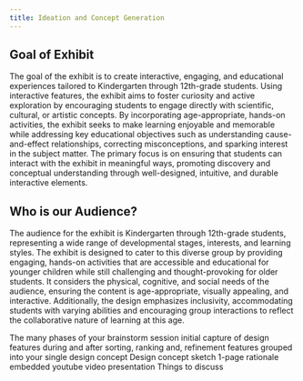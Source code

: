 ```yaml
---
title: Ideation and Concept Generation 
---
```


## Goal of Exhibit 

The goal of the exhibit is to create interactive, engaging, and educational experiences tailored to Kindergarten through 12th-grade students. Using interactive features, the exhibit aims to foster curiosity and active exploration by encouraging students to engage directly with scientific, cultural, or artistic concepts. By incorporating age-appropriate, hands-on activities, the exhibit seeks to make learning enjoyable and memorable while addressing key educational objectives such as understanding cause-and-effect relationships, correcting misconceptions, and sparking interest in the subject matter. The primary focus is on ensuring that students can interact with the exhibit in meaningful ways, promoting discovery and conceptual understanding through well-designed, intuitive, and durable interactive elements.




## Who is our Audience?

The audience for the exhibit is Kindergarten through 12th-grade students, representing a wide range of developmental stages, interests, and learning styles. The exhibit is designed to cater to this diverse group by providing engaging, hands-on activities that are accessible and educational for younger children while still challenging and thought-provoking for older students. It considers the physical, cognitive, and social needs of the audience, ensuring the content is age-appropriate, visually appealing, and interactive. Additionally, the design emphasizes inclusivity, accommodating students with varying abilities and encouraging group interactions to reflect the collaborative nature of learning at this age.

The many phases of your brainstorm session
initial capture of design features
during and after sorting, ranking and, refinement
features grouped into your single design concept
Design concept sketch
1-page rationale
embedded youtube video presentation
Things to discuss
